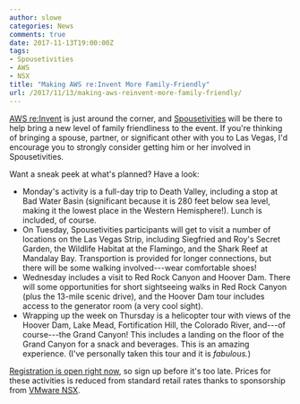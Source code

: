 ```yaml
---
author: slowe
categories: News
comments: true
date: 2017-11-13T19:00:00Z
tags:
- Spousetivities
- AWS
- NSX
title: "Making AWS re:Invent More Family-Friendly"
url: /2017/11/13/making-aws-reinvent-more-family-friendly/
---
```


[AWS re:Invent][link-2] is just around the corner, and [Spousetivities][link-4] will be there to help bring a new level of family friendliness to the event. If you're thinking of bringing a spouse, partner, or significant other with you to Las Vegas, I'd encourage you to strongly consider getting him or her involved in Spousetivities.<!--more-->

Want a sneak peek at what's planned? Have a look:

* Monday's activity is a full-day trip to Death Valley, including a stop at Bad Water Basin (significant because it is 280 feet below sea level, making it the lowest place in the Western Hemisphere!). Lunch is included, of course.
* On Tuesday, Spousetivities participants will get to visit a number of locations on the Las Vegas Strip, including Siegfried and Roy's Secret Garden, the Wildlife Habitat at the Flamingo, and the Shark Reef at Mandalay Bay. Transportion is provided for longer connections, but there will be some walking involved---wear comfortable shoes!
* Wednesday includes a visit to Red Rock Canyon and Hoover Dam. There will some opportunities for short sightseeing walks in Red Rock Canyon (plus the 13-mile scenic drive), and the Hoover Dam tour includes access to the generator room (a very cool sight).
* Wrapping up the week on Thursday is a helicopter tour with views of the Hoover Dam, Lake Mead, Fortification Hill, the Colorado River, and---of course---the Grand Canyon! This includes a landing on the floor of the Grand Canyon for a snack and beverages. This is an amazing experience. (I've personally taken this tour and it is _fabulous._)

[Registration is open right now][link-1], so sign up before it's too late. Prices for these activities is reduced from standard retail rates thanks to sponsorship from [VMware NSX][link-3].



[link-1]: https://spousetivities.ticketleap.com/aws-reinvent-2017/
[link-2]: https://reinvent.awsevents.com/
[link-3]: https://www.vmware.com/products/nsx.html
[link-4]: http://spousetivities.com/
